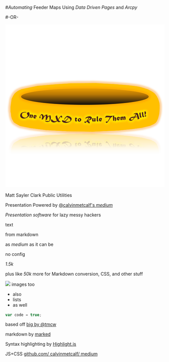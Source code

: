 #_Automating_ Feeder Maps Using _Data Driven Pages_ and _Arcpy_

#-OR-

![](/Images/OneMXDtoRule.png)

Matt Sayler
Clark Public Utilities



Presentation Powered by [@calvinmetcalf's _medium_](https://github.com/calvinmetcalf/medium)


_Presentation software_ for lazy messy hackers

text

from markdown

as _medium_ as it can be

no config

_1.5k_

plus like _50k_ more for Markdown conversion, CSS, and other stuff

![](http://farm9.staticflickr.com/8527/8680357801_712bc7e350_o.png) images too

* also
* lists
* as well

```javascript
var code = true;
```

based off [big by @tmcw](https://github.com/tmcw/big)

markdown by [marked](https://github.com/chjj/marked)

Syntax highlighting by [Highlight.js](http://softwaremaniacs.org/soft/highlight/en/)

JS+CSS [github.com/ calvinmetcalf/ medium](https://github.com/calvinmetcalf/medium)
